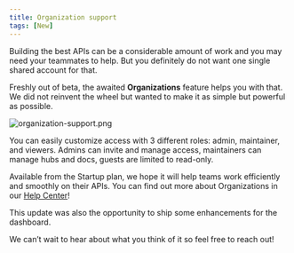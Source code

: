 ```yaml
---
title: Organization support
tags: [New]
---
```


Building the best APIs can be a considerable amount of work and you may need your teammates to help. But you definitely do not want one single shared account for that.

Freshly out of beta, the awaited **Organizations** feature helps you with that. We did not reinvent the wheel but wanted to make it as simple but powerful as possible.

![organization-support.png](/images/changelog/organization-support.png)

You can easily customize access with 3 different roles: admin, maintainer, and viewers.
Admins can invite and manage access, maintainers can manage hubs and docs, guests are limited to read-only.

Available from the Startup plan, we hope it will help teams work efficiently and smoothly on their APIs. You can find out more about Organizations in our [Help Center](/help/organizations/)!

This update was also the opportunity to ship some enhancements for the dashboard.

We can’t wait to hear about what you think of it so feel free to reach out!
